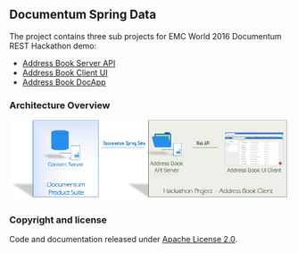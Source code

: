 ## Documentum Spring Data

The project contains three sub projects for EMC World 2016 Documentum REST Hackathon demo:
* [Address Book Server API](https://github.com/Enterprise-Content-Management/emcworld2016-hackathon-documentum-springdata/tree/master/address-book-server)
* [Address Book Client UI](https://github.com/Enterprise-Content-Management/emcworld2016-hackathon-documentum-springdata/tree/master/address-book-client)
* [Address Book DocApp](https://github.com/Enterprise-Content-Management/emcworld2016-hackathon-documentum-springdata/tree/master/address-book-dar)

### Architecture Overview
![Address Book Architecture Overview](/resources/dctm-abc.png?raw=true)


### Copyright and license

Code and documentation released under [Apache License 2.0](https://raw.githubusercontent.com/Enterprise-Content-Management/emcworld2016-hackathon-documentum-springdata/master/LICENSE).
